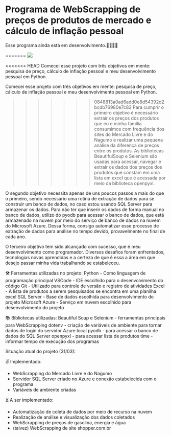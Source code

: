 # Programa de WebScrapping de preços de produtos de mercado e cálculo de inflação pessoal

Esse programa ainda está em desenvolvimento.👷‍♂️👨‍💻

=======
![](https://www.edureka.co/blog/wp-content/uploads/2018/11/Untitled-1.jpg)

<<<<<<< HEAD
Comecei esse projeto com três objetivos em mente: pesquisa de preço, cálculo de inflação pessoal e meu desenvolvimento pessoal em Python. 



Comecei esse projeto com três objetivos em mente: pesquisa de preço, cálculo de inflação pessoal e meu desenvolvimento pessoal em Python. 

>>>>>>> 0848813a0ad6add0e8d54392d2bcdb76980e7c82
Para cumprir o primeiro objetivo é necessário extrair os preços dos produtos que eu e minha família consumimos com frequência dos sites do Mercado Livre e do Nagumo e realizar uma pequena análise da diferença de preços entre os produtos. As bibliotecas BeautifulSoup e Selenium são usadas para acessar, navegar e extrair os dados dos preços dos produtos que constam em uma lista em excel que é acessada por meio da biblioteca openpyxl.  

O segundo objetivo necessita apenas de uns poucos passos a mais do que o primeiro, sendo necessário uma rotina de extração de dados para se construir um banco de dados, no caso estou usando SQL Server para armazenar os dados. Para não ter que inserir os dados de forma manual no banco de dados, utilizo do pyodb para acessar o banco de dados, que está armazenado na nuvem por meio do serviço de banco de dados na nuvem do Microsoft Azure. Dessa forma, consigo automatizar esse processo de extração de dados para análise no tempo devido, provavelmente no final de cada ano.  

O terceiro objetivo tem sido alcançado com sucesso, que é meu desenvolvimento como programador. Diversos desafios foram enfrentados, tecnologias novas aprendidas e a certeza de que é essa a área em que desejo passar minha vida trabalhando se estabeleceu.

🛠 Ferramentas utilizadas no projeto:
Python - Como linguagem de programação principal
VSCode - IDE escolhido para o desenvolvimento do código
Git - Utilizado para controle de versão e registro de atividades
Excel - A lista de produtos a serem pesquisados se encontra em uma planilha excel
SQL Server - Base de dados escolhida para desenvolvimento do projeto
Microsoft Azure - Serviço em nuvem escolhido para desenvolvimento do projeto

📚 Bibliotecas utilizadas:
Beautiful Soup e Selenium - ferramentas principais para WebScrapping
dotenv - criação de variáveis de ambiente para tornar dados de login do servidor Azure local
pyodb - para acessar o banco de dados do SQL Server
openpyxl - para acessar lista de produtos
time - informar tempo de execução dos programas

Situação atual do projeto (31/03):

✌ Implementado:
- WebScrapping do Mercado Livre e do Nagumo
- Servidor SQL Server criado no Azure e conexão estabelecida com o programa
- Variáveis de ambiente criadas

⏳ A ser implementado:
- Automatização de coleta de dados por meio de recurso na nuvem
- Realização de análise e visualização dos dados coletados
- WebScrapping de preços de gasolina, energia e água
- (talvez) WebScrapping de site shopper.com.br
